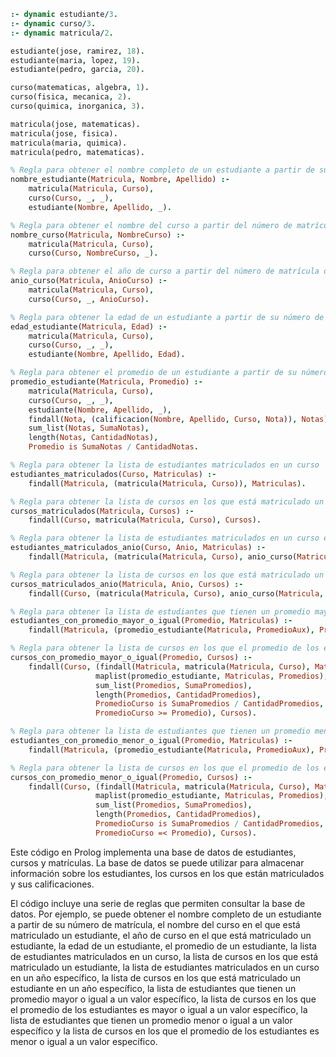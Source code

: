 ```prolog
:- dynamic estudiante/3.
:- dynamic curso/3.
:- dynamic matricula/2.

estudiante(jose, ramirez, 18).
estudiante(maria, lopez, 19).
estudiante(pedro, garcia, 20).

curso(matematicas, algebra, 1).
curso(fisica, mecanica, 2).
curso(quimica, inorganica, 3).

matricula(jose, matematicas).
matricula(jose, fisica).
matricula(maria, quimica).
matricula(pedro, matematicas).

% Regla para obtener el nombre completo de un estudiante a partir de su número de matrícula
nombre_estudiante(Matricula, Nombre, Apellido) :-
    matricula(Matricula, Curso),
    curso(Curso, _, _),
    estudiante(Nombre, Apellido, _).

% Regla para obtener el nombre del curso a partir del número de matrícula de un estudiante
nombre_curso(Matricula, NombreCurso) :-
    matricula(Matricula, Curso),
    curso(Curso, NombreCurso, _).

% Regla para obtener el año de curso a partir del número de matrícula de un estudiante
anio_curso(Matricula, AnioCurso) :-
    matricula(Matricula, Curso),
    curso(Curso, _, AnioCurso).

% Regla para obtener la edad de un estudiante a partir de su número de matrícula
edad_estudiante(Matricula, Edad) :-
    matricula(Matricula, Curso),
    curso(Curso, _, _),
    estudiante(Nombre, Apellido, Edad).

% Regla para obtener el promedio de un estudiante a partir de su número de matrícula
promedio_estudiante(Matricula, Promedio) :-
    matricula(Matricula, Curso),
    curso(Curso, _, _),
    estudiante(Nombre, Apellido, _),
    findall(Nota, (calificacion(Nombre, Apellido, Curso, Nota)), Notas),
    sum_list(Notas, SumaNotas),
    length(Notas, CantidadNotas),
    Promedio is SumaNotas / CantidadNotas.

% Regla para obtener la lista de estudiantes matriculados en un curso
estudiantes_matriculados(Curso, Matriculas) :-
    findall(Matricula, (matricula(Matricula, Curso)), Matriculas).

% Regla para obtener la lista de cursos en los que está matriculado un estudiante
cursos_matriculados(Matricula, Cursos) :-
    findall(Curso, matricula(Matricula, Curso), Cursos).

% Regla para obtener la lista de estudiantes matriculados en un curso en un año específico
estudiantes_matriculados_anio(Curso, Anio, Matriculas) :-
    findall(Matricula, (matricula(Matricula, Curso), anio_curso(Matricula, Anio)), Matriculas).

% Regla para obtener la lista de cursos en los que está matriculado un estudiante en un año específico
cursos_matriculados_anio(Matricula, Anio, Cursos) :-
    findall(Curso, (matricula(Matricula, Curso), anio_curso(Matricula, Anio)), Cursos).

% Regla para obtener la lista de estudiantes que tienen un promedio mayor o igual a un valor específico
estudiantes_con_promedio_mayor_o_igual(Promedio, Matriculas) :-
    findall(Matricula, (promedio_estudiante(Matricula, PromedioAux), PromedioAux >= Promedio), Matriculas).

% Regla para obtener la lista de cursos en los que el promedio de los estudiantes es mayor o igual a un valor específico
cursos_con_promedio_mayor_o_igual(Promedio, Cursos) :-
    findall(Curso, (findall(Matricula, matricula(Matricula, Curso), Matriculas),
                   maplist(promedio_estudiante, Matriculas, Promedios),
                   sum_list(Promedios, SumaPromedios),
                   length(Promedios, CantidadPromedios),
                   PromedioCurso is SumaPromedios / CantidadPromedios,
                   PromedioCurso >= Promedio), Cursos).

% Regla para obtener la lista de estudiantes que tienen un promedio menor o igual a un valor específico
estudiantes_con_promedio_menor_o_igual(Promedio, Matriculas) :-
    findall(Matricula, (promedio_estudiante(Matricula, PromedioAux), PromedioAux =< Promedio), Matriculas).

% Regla para obtener la lista de cursos en los que el promedio de los estudiantes es menor o igual a un valor específico
cursos_con_promedio_menor_o_igual(Promedio, Cursos) :-
    findall(Curso, (findall(Matricula, matricula(Matricula, Curso), Matriculas),
                   maplist(promedio_estudiante, Matriculas, Promedios),
                   sum_list(Promedios, SumaPromedios),
                   length(Promedios, CantidadPromedios),
                   PromedioCurso is SumaPromedios / CantidadPromedios,
                   PromedioCurso =< Promedio), Cursos).
```

Este código en Prolog implementa una base de datos de estudiantes, cursos y matrículas. La base de datos se puede utilizar para almacenar información sobre los estudiantes, los cursos en los que están matriculados y sus calificaciones.

El código incluye una serie de reglas que permiten consultar la base de datos. Por ejemplo, se puede obtener el nombre completo de un estudiante a partir de su número de matrícula, el nombre del curso en el que está matriculado un estudiante, el año de curso en el que está matriculado un estudiante, la edad de un estudiante, el promedio de un estudiante, la lista de estudiantes matriculados en un curso, la lista de cursos en los que está matriculado un estudiante, la lista de estudiantes matriculados en un curso en un año específico, la lista de cursos en los que está matriculado un estudiante en un año específico, la lista de estudiantes que tienen un promedio mayor o igual a un valor específico, la lista de cursos en los que el promedio de los estudiantes es mayor o igual a un valor específico, la lista de estudiantes que tienen un promedio menor o igual a un valor específico y la lista de cursos en los que el promedio de los estudiantes es menor o igual a un valor específico.